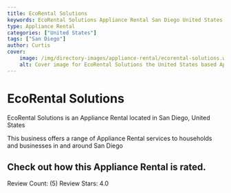 ```yaml
---
title: EcoRental Solutions
keywords: EcoRental Solutions Appliance Rental San Diego United States 
type: Appliance Rental 
categories: ["United States"]
tags: ["San Diego"]
author: Curtis
cover:
    image: /img/directory-images/appliance-rental/ecorental-solutions.webp
    alt: Cover image for EcoRental Solutions the United States based Appliance Rental servicing San Diego 
---
```


# EcoRental Solutions
EcoRental Solutions is an Appliance Rental located in San Diego, United States

This business offers a range of Appliance Rental services to households and businesses in and around San Diego

## Check out how this Appliance Rental is rated.
Review Count: (5)
Review Stars: 4.0
